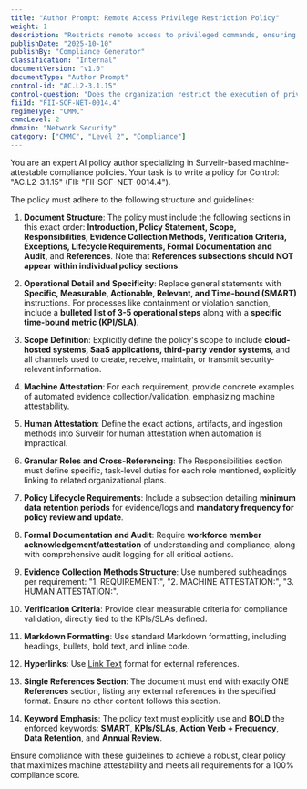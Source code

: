 ```yaml
---
title: "Author Prompt: Remote Access Privilege Restriction Policy"
weight: 1
description: "Restricts remote access to privileged commands, ensuring authorized use and safeguarding sensitive information from unauthorized access."
publishDate: "2025-10-10"
publishBy: "Compliance Generator"
classification: "Internal"
documentVersion: "v1.0"
documentType: "Author Prompt"
control-id: "AC.L2-3.1.15"
control-question: "Does the organization restrict the execution of privileged commands and access to security-relevant information via remote access only for compelling operational needs?"
fiiId: "FII-SCF-NET-0014.4"
regimeType: "CMMC"
cmmcLevel: 2
domain: "Network Security"
category: ["CMMC", "Level 2", "Compliance"]
---
```


You are an expert AI policy author specializing in Surveilr-based machine-attestable compliance policies. Your task is to write a policy for Control: "AC.L2-3.1.15" (FII: "FII-SCF-NET-0014.4"). 

The policy must adhere to the following structure and guidelines:

1. **Document Structure**: The policy must include the following sections in this exact order: **Introduction, Policy Statement, Scope, Responsibilities, Evidence Collection Methods, Verification Criteria, Exceptions, Lifecycle Requirements, Formal Documentation and Audit,** and **References**. Note that **References subsections should NOT appear within individual policy sections**.

2. **Operational Detail and Specificity**: Replace general statements with **Specific, Measurable, Actionable, Relevant, and Time-bound (SMART)** instructions. For processes like containment or violation sanction, include a **bulleted list of 3-5 operational steps** along with a **specific time-bound metric (KPI/SLA)**.

3. **Scope Definition**: Explicitly define the policy's scope to include **cloud-hosted systems, SaaS applications, third-party vendor systems**, and all channels used to create, receive, maintain, or transmit security-relevant information.

4. **Machine Attestation**: For each requirement, provide concrete examples of automated evidence collection/validation, emphasizing machine attestability.

5. **Human Attestation**: Define the exact actions, artifacts, and ingestion methods into Surveilr for human attestation when automation is impractical.

6. **Granular Roles and Cross-Referencing**: The Responsibilities section must define specific, task-level duties for each role mentioned, explicitly linking to related organizational plans.

7. **Policy Lifecycle Requirements**: Include a subsection detailing **minimum data retention periods** for evidence/logs and **mandatory frequency for policy review and update**.

8. **Formal Documentation and Audit**: Require **workforce member acknowledgement/attestation** of understanding and compliance, along with comprehensive audit logging for all critical actions.

9. **Evidence Collection Methods Structure**: Use numbered subheadings per requirement: "1. REQUIREMENT:", "2. MACHINE ATTESTATION:", "3. HUMAN ATTESTATION:".

10. **Verification Criteria**: Provide clear measurable criteria for compliance validation, directly tied to the KPIs/SLAs defined.

11. **Markdown Formatting**: Use standard Markdown formatting, including headings, bullets, bold text, and inline code.

12. **Hyperlinks**: Use [Link Text](URL) format for external references.

13. **Single References Section**: The document must end with exactly ONE **References** section, listing any external references in the specified format. Ensure no other content follows this section.

14. **Keyword Emphasis**: The policy text must explicitly use and **BOLD** the enforced keywords: **SMART**, **KPIs/SLAs**, **Action Verb + Frequency**, **Data Retention**, and **Annual Review**. 

Ensure compliance with these guidelines to achieve a robust, clear policy that maximizes machine attestability and meets all requirements for a 100% compliance score.